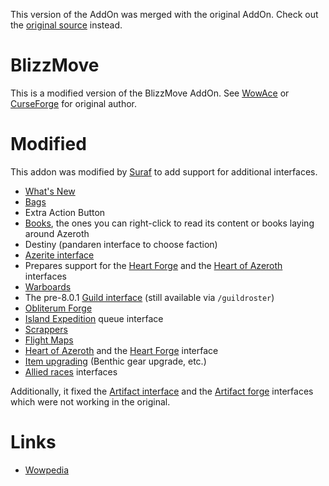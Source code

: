 This version of the AddOn was merged with the original AddOn. Check out the [original source](https://github.com/zanony/BlizzMove) instead.

# BlizzMove
This is a modified version of the BlizzMove AddOn. See [WowAce](https://www.wowace.com/projects/blizzmove) or [CurseForge](https://www.curseforge.com/wow/addons/blizzmove) for original author.

# Modified
This addon was modified by [Suraf](https://wow.gamepedia.com/User:Surafbrov) to add support for additional interfaces.

* [What's New](https://wow.gamepedia.com/What%27s_New)
* [Bags](https://wow.gamepedia.com/Bag)
* Extra Action Button
* [Books](https://wow.gamepedia.com/Book), the ones you can right-click to read its content or books laying around Azeroth
* Destiny (pandaren interface to choose faction)
* [Azerite interface](https://wow.gamepedia.com/Azerite_interface)
* Prepares support for the [Heart Forge](https://wow.gamepedia.com/Heart_Forge) and the [Heart of Azeroth](https://wow.gamepedia.com/Heart_of_Azeroth) interfaces
* [Warboards](https://wow.gamepedia.com/Warboard)
* The pre-8.0.1 [Guild interface](https://wow.gamepedia.com/Guild_list) (still available via `/guildroster`)
* [Obliterum Forge](https://wow.gamepedia.com/Obliterum_Forge)
* [Island Expedition](https://wow.gamepedia.com/Island_Expedition) queue interface
* [Scrappers](https://wow.gamepedia.com/Scrapper)
* [Flight Maps](https://wow.gamepedia.com/Flight_Map)
* [Heart of Azeroth](https://wow.gamepedia.com/Heart_of_Azeroth) and the [Heart Forge](https://wow.gamepedia.com/Heart_Forge) interface
* [Item upgrading](https://wow.gamepedia.com/Item_upgrading) (Benthic gear upgrade, etc.)
* [Allied races](https://wow.gamepedia.com/A_Choice_of_Allies) interfaces

Additionally, it fixed the [Artifact interface](https://wow.gamepedia.com/Artifact_interface) and the [Artifact forge](https://wow.gamepedia.com/Artifact_forge) interfaces which were not working in the original.

# Links
* [Wowpedia](https://wow.gamepedia.com/User:Surafbrov/BlizzMove)
